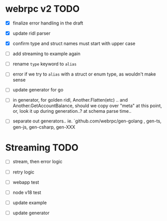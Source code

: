 webrpc v2 TODO
==============

- [x] finalize error handling in the draft
- [x] update ridl parser
- [x] confirm type and struct names must start with upper case
- [ ] add streaming to example again
- [ ] rename `type` keyword to `alias`
- [ ] error if we try to `alias` with a struct or enum type, as wouldn't make sense
- [ ] update generator for go
- [ ] in generator, for golden ridl, Another.Flatten(etc) .. and Another.GetAccountBalance, should we copy over "meta" at this point, or, look it up during generation..? at schema parse time..

- [ ] separate out generators.. ie. `github.com/webrpc/gen-golang , gen-ts, gen-js, gen-csharp, gen-XXX

Streaming TODO
==============
- [ ] stream, then error logic
- [ ] retry logic
- [ ] webapp test
- [ ] node v18 test

- [ ] update example
- [ ] update generator

